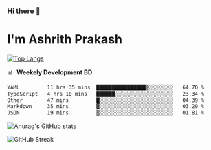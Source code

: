 ### Hi there 👋
# I'm Ashrith Prakash

[![Top Langs](https://github-readme-stats.vercel.app/api/top-langs/?username=xxcheckmatexx&count_private=true&include_all_commits=true&show_icons=true&line_height=20&title_color=FFFFFF&icon_color=FFFFFF&text_color=FFFFFF&bg_color=0D1117&langs_count=8)](https://github.com/anuraghazra/github-readme-stats)

📊 &nbsp;**Weekely Development BD**

<!--START_SECTION:waka-->

```txt
YAML         11 hrs 35 mins  ████████████████▒░░░░░░░░   64.70 %
TypeScript   4 hrs 10 mins   ██████░░░░░░░░░░░░░░░░░░░   23.34 %
Other        47 mins         █░░░░░░░░░░░░░░░░░░░░░░░░   04.39 %
Markdown     35 mins         ▓░░░░░░░░░░░░░░░░░░░░░░░░   03.29 %
JSON         19 mins         ▒░░░░░░░░░░░░░░░░░░░░░░░░   01.81 %
```

<!--END_SECTION:waka-->

![Anurag's GitHub stats](https://github-readme-stats.vercel.app/api?username=xxcheckmatexx&count_private=true&show_icons=true&theme=merko)  

![GitHub Streak](http://github-readme-streak-stats.herokuapp.com?user=xxcheckmatexx&theme=merko&hide_border=true&date_format=M%20j%5B%2C%20Y%5D&fire=DD0E0B)
<br/>
